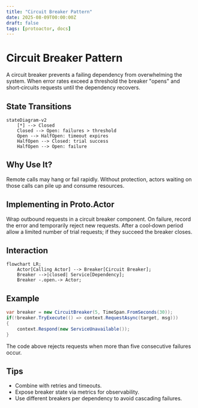 ```yaml
---
title: "Circuit Breaker Pattern"
date: 2025-08-09T00:00:00Z
draft: false
tags: [protoactor, docs]
---
```

# Circuit Breaker Pattern

A circuit breaker prevents a failing dependency from overwhelming the system. When error rates exceed a threshold the breaker "opens" and short‑circuits requests until the dependency recovers.

## State Transitions
```mermaid
stateDiagram-v2
    [*] --> Closed
    Closed --> Open: failures > threshold
    Open --> HalfOpen: timeout expires
    HalfOpen --> Closed: trial success
    HalfOpen --> Open: failure
```

## Why Use It?
Remote calls may hang or fail rapidly. Without protection, actors waiting on those calls can pile up and consume resources.

## Implementing in Proto.Actor
Wrap outbound requests in a circuit breaker component. On failure, record the error and temporarily reject new requests. After a cool‑down period allow a limited number of trial requests; if they succeed the breaker closes.

## Interaction
```mermaid
flowchart LR;
    Actor[Calling Actor] --> Breaker[Circuit Breaker];
    Breaker -->|closed| Service[Dependency];
    Breaker -.open.-> Actor;
```

## Example
```cs
var breaker = new CircuitBreaker(5, TimeSpan.FromSeconds(30));
if(!breaker.TryExecute(() => context.RequestAsync(target, msg)))
{
    context.Respond(new ServiceUnavailable());
}
```
The code above rejects requests when more than five consecutive failures occur.

## Tips
- Combine with retries and timeouts.
- Expose breaker state via metrics for observability.
- Use different breakers per dependency to avoid cascading failures.
